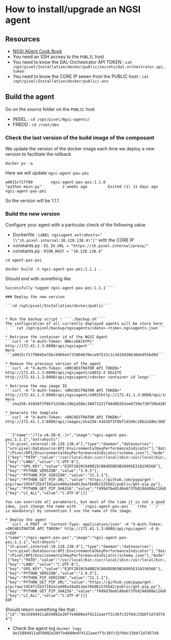 # How to install/upgrade an NGSI agent

## Resources
* [NGSI AGent Cook Book](https://docs-hub-dal.readthedocs.io/en/latest/ngsiagent_cookbook/)
* You need an SSH access to the  ```PUBLIC``` host
* You need to know the DAL-Orchestrator API TOKEN : ```cat /opt/pixel/Installation/docker/public/secrets/dal.orchestrator.api.token```
* You need to know the CORE IP seeen from the PUBLIC host : ```cat /opt/pixel/Installation/docker/public/.env```

## Build the agent

Go on the source folder on the ```PUBLIC``` host
* INSIEL : ```cd /opt/pixel/Ngsi-agents/```
* FRBOD : ```cd /root/dev```

### Check the last version of the build image of the composant

We update the version of the docker image each time we deploy a new version to facilitate the rollback

```docker ps -a```

Here we will update ```ngsi-agent-pas-pei```

```a9015cf17f80        ngsi-agent-pas-pei:1.1.0                        "python main.py"         2 weeks ago         Exited (1) 11 days ago                                                                                       ngsi-agent-pas-pei```

So the version will be 1.1.1

### Build the new version

Configure your agent with a particular check of the following value
* Dockerfile : ```LABEL ngsiagent.extrahosts="[\"ih.pixel.internal:10.128.138.4\"]"``` with the CORE IP 
* constants.py : ```ES_IH_URL = "https://ih.pixel.internal/proxy/"```
* constants.py : ```RION_HOST = "10.128.138.4"```

```cd agent-pas-pei```

```docker build -t ngsi-agent-pas-pei:1.1.1 .```

Should end with something like
```Successfully built 41038f3f8bf1
Successfully tagged ngsi-agent-pas-pei:1.1.1````

### Deploy the new version

```cd /opt/pixel/Installation/docker/public```


* Run the backup script : ```./backup.sh````
The configuration of all currently deployed agents will be store here : ```cat /opt/pixel/backup/ngsiagents/<date>-<time>.ngsiagents.json```

* Retrieve the container id of the NGSI Agent
```curl -H "X-Auth-Token: 0NkcsOAlKYPi" http://172.41.1.3:8080/api/ngsiagent```
Here ```a9015cf17f8045e7bbc69b9a5f33904670ece97515c1c3419430b38de9556d9d```

* Remove the previous version of the agent
```curl -H "X-Auth-Token: <ORCHESTRATOR API TOKEN>" http://172.41.1.3:8080/api/ngsiagent/a9015-X DELETE http://172.41.1.3:8080/api/ngsiagent/<docker container id long>```

* Retrieve the new image ID
```curl -H "X-Auth-Token: <ORCHESTRATOR API TOKEN>" http://172.41.1.3:8080/api/ngsiagent/a9015http://172.41.1.3:8080/api/images```
Here ```sha256:41038f3f8bf1d3d6c10b2a58bc38873221f9449b591ee6739e730f59bd1090b2```

* Generate the template
```curl -H "X-Auth-Token: <ORCHESTRATOR API TOKEN>" http://172.41.1.3:8080/api/images/sha256:41038f3f8bf1d3d6c10b2a58bc38873221f9449b591ee6739e730f59bd1090b2/template```


```{"name":"/?[a-zA-Z0-9_-]+","image":"ngsi-agent-pas-pei:1.1.1","extrahosts":["ih.pixel.internal:10.128.138.4"],"type":"daemon","datasources":["urn:pixel:DataSource:KPI:EnvironmentalKeyPerformanceIndicator"],"datamodels":["/Pixel/KPI/EnvironmentalKeyPerformanceIndicator/schema.json"],"mode":"insert","environment":[{"key":"PATH","value":"/usr/local/bin:/usr/local/sbin:/usr/local/bin:/usr/sbin:/usr/bin:/sbin:/bin"},{"key":"LANG","value":"C.UTF-8"},{"key":"GPG_KEY","value":"E3FF2839C048B25C084DEBE9B26995E310250568"},{"key":"PYTHON_VERSION","value":"3.9.5"},{"key":"PYTHON_PIP_VERSION","value":"21.1.1"},{"key":"PYTHON_GET_PIP_URL","value":"https://github.com/pypa/get-pip/raw/1954f15b3f102ace496a34a013ea76b061535bd2/public/get-pip.py"},{"key":"PYTHON_GET_PIP_SHA256","value":"f499d76e0149a673fb8246d88e116db589afbd291739bd84f2cd9a7bca7b6993"},{"key":"LC_ALL","value":"C.UTF-8"}]}```

You can override all parameters, but most of the time it is not a good idea, just change the name with ```/ngsi-agent-pas-pei``` (the ```/``` is mandatory) by convention I use the name of the image.

* Deploy the agent
```curl -X POST -H "Content-Type: application/json" -H "X-Auth-Token: <ORCHESTRATOR API TOKEN>" http://172.41.1.3:8080/api/ngsiagent -d @- <<EOF
{"name":"/ngsi-agent-pas-pei","image":"ngsi-agent-pas-pei:1.1.1","extrahosts":["ih.pixel.internal:10.128.138.4"],"type":"daemon","datasources":["urn:pixel:DataSource:KPI:EnvironmentalKeyPerformanceIndicator"],"datamodels":["/Pixel/KPI/EnvironmentalKeyPerformanceIndicator/schema.json"],"mode":"insert","environment":[{"key":"PATH","value":"/usr/local/bin:/usr/local/sbin:/usr/local/bin:/usr/sbin:/usr/bin:/sbin:/bin"},{"key":"LANG","value":"C.UTF-8"},{"key":"GPG_KEY","value":"E3FF2839C048B25C084DEBE9B26995E310250568"},{"key":"PYTHON_VERSION","value":"3.9.5"},{"key":"PYTHON_PIP_VERSION","value":"21.1.1"},{"key":"PYTHON_GET_PIP_URL","value":"https://github.com/pypa/get-pip/raw/1954f15b3f102ace496a34a013ea76b061535bd2/public/get-pip.py"},{"key":"PYTHON_GET_PIP_SHA256","value":"f499d76e0149a673fb8246d88e116db589afbd291739bd84f2cd9a7bca7b6993"},{"key":"LC_ALL","value":"C.UTF-8"}]}
EOF
```

Should return something like that : ```{"id":"8e15894911ab59082e20ffe4600edf4112aaeff3c36fc32f6dc33bbf1d7d57d4"}```

* Check the agent log
```docker logs 8e15894911ab59082e20ffe4600edf4112aaeff3c36fc32f6dc33bbf1d7d57d4```




